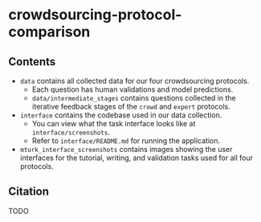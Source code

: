 # crowdsourcing-protocol-comparison

## Contents

- `data` contains all collected data for our four crowdsourcing protocols.
  + Each question has human validations and model predictions.
  + `data/intermediate_stages` contains questions collected in the iterative feedback stages of the `crowd` and `expert` protocols.
- `interface` contains the codebase used in our data collection.
  + You can view what the task interface looks like at `interface/screenshots`.
  + Refer to `interface/README.md` for running the application.
- `mturk_interface_screenshots` contains images showing the user interfaces for the tutorial, writing, and validation tasks used for all four protocols.

## Citation

TODO
